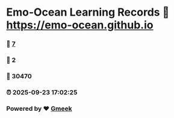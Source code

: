 # Emo-Ocean Learning Records :link: https://emo-ocean.github.io 
### :page_facing_up: [7](https://emo-ocean.github.io/tag.html) 
### :speech_balloon: 2 
### :hibiscus: 30470 
### :alarm_clock: 2025-09-23 17:02:25 
### Powered by :heart: [Gmeek](https://github.com/Meekdai/Gmeek)
